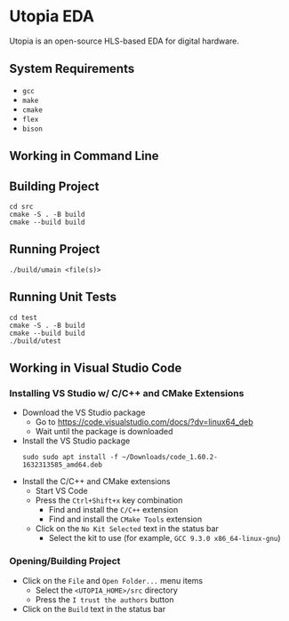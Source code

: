 # Utopia EDA

Utopia is an open-source HLS-based EDA for digital hardware.

## System Requirements

* `gcc`
* `make`
* `cmake`
* `flex`
* `bison`

## Working in Command Line

## Building Project

```
cd src
cmake -S . -B build
cmake --build build
```

## Running Project

```
./build/umain <file(s)>
```

## Running Unit Tests

```
cd test
cmake -S . -B build
cmake --build build
./build/utest
```

## Working in Visual Studio Code

### Installing VS Studio w/ C/C++ and CMake Extensions
* Download the VS Studio package
  * Go to https://code.visualstudio.com/docs/?dv=linux64_deb
  * Wait until the package is downloaded
* Install the VS Studio package
  ```
  sudo sudo apt install -f ~/Downloads/code_1.60.2-1632313585_amd64.deb
  ```
* Install the C/C++ and CMake extensions
  * Start VS Code
  * Press the `Ctrl+Shift+x` key combination
    * Find and install the `C/C++` extension
    * Find and install the `CMake Tools` extension
  * Click on the `No Kit Selected` text in the status bar
    * Select the kit to use (for example, `GCC 9.3.0 x86_64-linux-gnu`)

### Opening/Building Project

* Click on the `File` and `Open Folder...` menu items
  * Select the `<UTOPIA_HOME>/src` directory
  * Press the `I trust the authors` button
* Click on the `Build` text in the status bar

